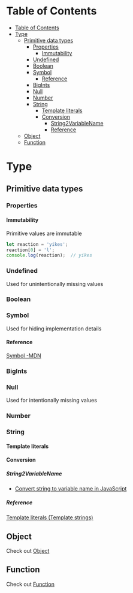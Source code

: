 # Table of Contents
- [Table of Contents](#table-of-contents)
- [Type](#type)
  - [Primitive data types](#primitive-data-types)
    - [Properties](#properties)
      - [Immutability](#immutability)
    - [Undefined](#undefined)
    - [Boolean](#boolean)
    - [Symbol](#symbol)
      - [Reference](#reference)
    - [BigInts](#bigints)
    - [Null](#null)
    - [Number](#number)
    - [String](#string)
      - [Template literals](#template-literals)
      - [Conversion](#conversion)
        - [String2VariableName](#string2variablename)
        - [Reference](#reference-1)
  - [Object](#object)
  - [Function](#function)

# Type
## Primitive data types
### Properties
#### Immutability
Primitive values are immutable
```javascript
let reaction = 'yikes';
reaction[0] = 'l';
console.log(reaction);  // yikes
```
### Undefined
Used for unintentionally missing values
### Boolean

### Symbol
Used for hiding implementation details
#### Reference
[Symbol -MDN](https://developer.mozilla.org/en-US/docs/Web/JavaScript/Reference/Global_Objects/Symbol)
### BigInts
### Null
Used for intentionally missing values
### Number
### String
#### Template literals
#### Conversion
##### String2VariableName
- [Convert string to variable name in JavaScript](https://stackoverflow.com/questions/5613834/convert-string-to-variable-name-in-javascript)
##### Reference
[Template literals (Template strings)](https://developer.mozilla.org/en-US/docs/Web/JavaScript/Reference/Template_literals)
## Object
Check out [Object](./object.md)
## Function
Check out [Function](./function.md)


